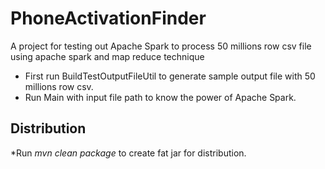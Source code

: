 # PhoneActivationFinder
A project for testing out Apache Spark to process 50 millions row csv file using apache spark and map reduce technique

* First run BuildTestOutputFileUtil to generate sample output file with 50 millions row csv.
* Run Main with input file path to know the power of Apache Spark.


## Distribution

*Run *mvn clean package* to create fat jar for distribution.

